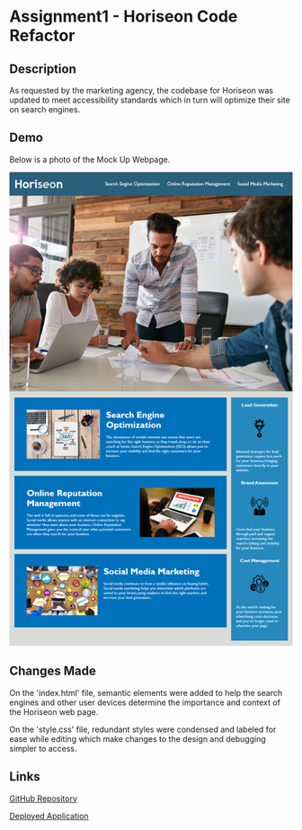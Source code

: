# Assignment1 - Horiseon Code Refactor

## Description

As requested by the marketing agency, the codebase for Horiseon was updated to meet accessibility standards which in turn will optimize their site on search engines.

## Demo

Below is a photo of the Mock Up Webpage.

![Photo of the Mock Up Webpage](assets/images/Mock%20Up%20Webpage.png)

## Changes Made

On the 'index.html' file, semantic elements were added to help the search engines and other user devices determine the importance and context of the Horiseon web page. 

On the 'style.css' file, redundant styles were condensed and labeled for ease while editing which make changes to the design and debugging simpler to access.

## Links

[GitHub Repository](https://github.com/NatalieClinton/Assignment1)

[Deployed Application](https://natalieclinton.github.io/Assignment1/)


